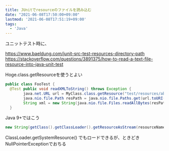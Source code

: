 ```yaml
---
title: JUnitでresourceのファイルを読み込む
date: "2021-06-08T17:50:00+09:00"
lastmod: '2021-06-08T17:51:19+09:00'
tags:
  - 'Java'
---
```


ユニットテスト時に、

<https://www.baeldung.com/junit-src-test-resources-directory-path>
<https://stackoverflow.com/questions/3891375/how-to-read-a-text-file-resource-into-java-unit-test>

Hoge.class.getResourceを使うとよい

```java
public class FooTest {
  @Test public void readXMLToString() throws Exception {
        java.net.URL url = MyClass.class.getResource("test/resources/abc.xml");
        java.nio.file.Path resPath = java.nio.file.Paths.get(url.toURI());
        String xml = new String(java.nio.file.Files.readAllBytes(resPath), "UTF8"); 
  }
```

Java 9+ではこう

```java
new String(getClass().getClassLoader().getResourceAsStream(resourceName).readAllBytes());
```

ClassLoader.getSystemResource() でもロードできるが、ときどきNullPointerExceptionでおちる
